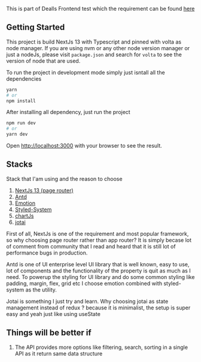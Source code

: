 This is part of Dealls Frontend test which the requirement can be found [here](https://drive.google.com/file/d/1sLHVcODVplQBWHihxOT4JN68TE39xWsQ/view?usp=sharing)

## Getting Started

This project is build NextJs 13 with Typescript and pinned with volta as node manager. If you are using nvm or any other node version manager or just a nodeJs, please visit `package.json` and search for `volta` to see the version of node that are used.

To run the project in development mode simply just isntall all the dependencies

```bash
yarn
# or
npm install
```

After installing all dependency, just run the project

```bash
npm run dev
# or
yarn dev
```

Open [http://localhost:3000](http://localhost:3000) with your browser to see the result.

## Stacks

Stack that I'am using and the reason to choose

1. [NextJs 13 (page router)](https://nextjs.org/)
2. [Antd](https://ant.design/)
3. [Emotion](https://emotion.sh/)
4. [Styled-System](https://styled-system.com/)
5. [chartJs](https://react-chartjs-2.js.org/)
6. [jotai](https://jotai.org/)

First of all, NextJs is one of the requirement and most popular framework, so why choosing page router rather than app router? It is simply becase lot of comment from community that I read and heard that it is still lot of performance bugs in production.

Antd is one of UI enterprise level UI library that is well known, easy to use, lot of components and the functionality of the property is quit as much as I need. To powerup the styling for UI library and do some common styling like padding, margin, flex, grid etc I choose emotion combined with styled-system as the utility.

Jotai is something I just try and learn. Why choosing jotai as state management instead of redux ? because it is minimalist, the setup is super easy and yeah just like using useState

## Things will be better if

1. The API provides more options like filtering, search, sorting in a single API as it return same data structure
